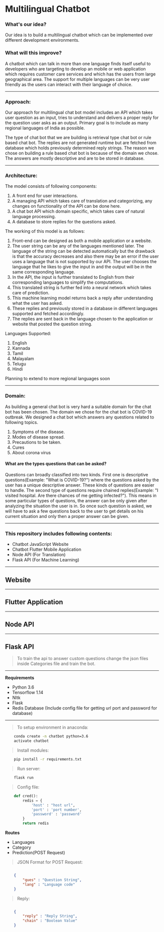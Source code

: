 # Multilingual Chatbot

### What's our idea?

Our idea is to build a multilingual chatbot which can be implemented over different development environments. 

### What will this improve?

A chatbot which can talk in more than one language finds itself useful to developers who are targeting to develop an mobile or web application which requires customer care services and which has the users from large geographical area. The support for multiple languages can be very user friendly as the users can interact with their language of choice.

---

### Approach:
Our approach for multilingual chat bot model includes an API which takes user question as an input, tries to understand and delivers a proper reply for the question user asks as an output. Primary goal is to include as many regional languages of India as possible.

The type of chat bot that we are building is retrieval type chat bot or rule based chat bot. The replies are not generated runtime but are fetched from database which holds previously determined reply strings. The reason we chose on building a rule based chat bot is because of the domain we chose. The answers are mostly descriptive and are to be stored in database. 

---

### Architecture:

The model consists of following components:
1) A front end for user interactions.
2) A managing API which takes care of translation and categorizing, any changes on functionality of the API can be done here.
3) A chat bot API which domain specific, which takes care of natural language processing.
4) A database to store replies for the questions asked.

The working of this model is as follows:
1) Front-end can be designed as both a mobile application or a website.
2) The user string can be any of the languages mentioned later. The language of the string can be detected automatically but the drawback is that the accuracy decreases and also there may be an error if the user uses a language that is not supported by our API. The user chooses the language that he likes to give the input in and the output will be in the same corresponding language.
3) In the API, the input is further translated to English from their corresponding languages to simplify the computations. 
4) This translated string is further fed into a neural network which takes care of prediction. 
5) This machine learning model returns back a reply after understanding what the user has asked. 
6) These replies and previously stored in a database in different languages supported and fetched accordingly.
7) The replies are sent back in the language chosen to the application or website that posted the question string. 

Languages Supported:
1. English
2. Kannada
3. Tamil
4. Malayalam
5. Telugu
6. Hindi

Planning to extend to more regional languages soon

---

### Domain:

As building a general chat bot is very hard a suitable domain for the chat bot has been chosen. The domain we chose for the chat bot is COVID-19 outbreak. 
We designed a chat bot which answers any questions related to following topics.
1. Symptoms of the disease.
2. Modes of disease spread.
3. Precautions to be taken.
4. Cures 
5. About corona virus
 

#### What are the types questions that can be asked?
Questions can broadly classified into two kinds. First one is descriptive questions(Example: "What is COVID-19?") where the questions asked by the user has a unique descriptive answer. These kinds of questions are easier to handle. The second type of questions require chained replies(Example: "I visited hospital. Are there chances of me getting infected?"). This means in some particular types of questions, the answer can be only given after analyzing the situation the user is in. So once such question is asked, we will have to ask a few questions back to the user to get details on his current situation and only then a proper answer can be given.

---
### This repository includes following contents:

* Chatbot JavaScript Website
* Chatbot Flutter Mobile Application
* Node API (For Translation)
* Flask API (For Machine Learning)

---
## Website
---
## Flutter Application
---
## Node API
---

## Flask API

> To train the api to answer custom questions change the json files inside Categories file and train the bot.

___

**Requirements**

* Python 3.6
* Tensorflow 1.14
* Nltk
* Flask
* Redis Database (Include config file for getting url port and password for database)

---

> To setup environment in anaconda:

```Bash
    conda create -n chatbot python=3.6
    activate chatbot
```

>Install modules:
```Bash
    pip install -r requirements.txt
```

>Run server:
```Bash
    flask run
```
> Config file:
```python
    def cred():
        redis = {
            'host' : "host url", 
            'port' : 'port number', 
            'password' : 'password'
        }
        return redis
```
**Routes**

* Languages
* Category
* Prediction(POST Request)

>JSON Format for POST Request:
```json

    {
        "ques" : "Question String",
        "lang" : "Language code"
    }

```
>Reply:
```json

    {
        "reply" : "Reply String",
        "chain" : "Boolean Value"
    }

```
